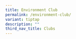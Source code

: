 ```yaml
---
title: Environment Club
permalink: /environment-club/
variant: tiptap
description: ""
third_nav_title: Clubs
---
```

